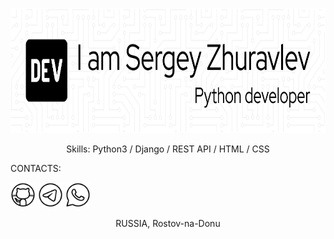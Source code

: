 <p align="center"><img src="https://github.com/geocrane/geocrane/blob/main/github-header-image-new.png" height='200'></p>
<p align="center">Skills: Python3 / Django / REST  API / HTML / CSS</p>

CONTACTS:

[<img src='https://github.com/geocrane/geocrane/blob/main/icons8-github-fill.png' alt='github' height='40'>](https://github.com/geocrane)  [<img src='https://github.com/geocrane/geocrane/blob/main/icons8-telegram-fill.png' alt='telegram' height='40'>](https://t.me/studio55rnd)  [<img src='https://github.com/geocrane/geocrane/blob/main/icons8-whatsapp-fill.png' alt='whatsapp' height='40'>](https://wa.me/79508481025)  

<p align="center">RUSSIA, Rostov-na-Donu</p>
